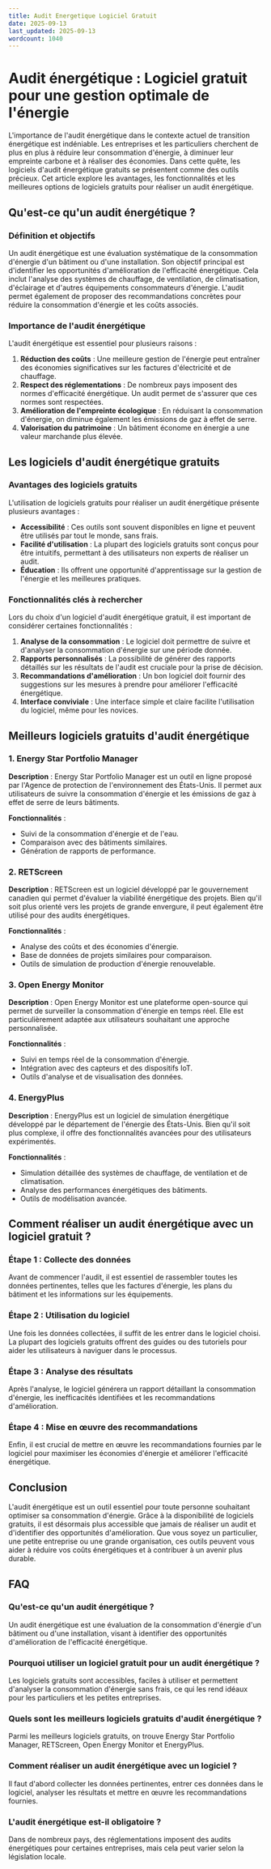 ```yaml
---
title: Audit Energetique Logiciel Gratuit
date: 2025-09-13
last_updated: 2025-09-13
wordcount: 1040
---
```


# Audit énergétique : Logiciel gratuit pour une gestion optimale de l'énergie

L'importance de l'audit énergétique dans le contexte actuel de transition énergétique est indéniable. Les entreprises et les particuliers cherchent de plus en plus à réduire leur consommation d'énergie, à diminuer leur empreinte carbone et à réaliser des économies. Dans cette quête, les logiciels d'audit énergétique gratuits se présentent comme des outils précieux. Cet article explore les avantages, les fonctionnalités et les meilleures options de logiciels gratuits pour réaliser un audit énergétique.

## Qu'est-ce qu'un audit énergétique ?

### Définition et objectifs

Un audit énergétique est une évaluation systématique de la consommation d'énergie d'un bâtiment ou d'une installation. Son objectif principal est d'identifier les opportunités d'amélioration de l'efficacité énergétique. Cela inclut l'analyse des systèmes de chauffage, de ventilation, de climatisation, d'éclairage et d'autres équipements consommateurs d'énergie. L'audit permet également de proposer des recommandations concrètes pour réduire la consommation d'énergie et les coûts associés.

### Importance de l'audit énergétique

L'audit énergétique est essentiel pour plusieurs raisons :

1. **Réduction des coûts** : Une meilleure gestion de l'énergie peut entraîner des économies significatives sur les factures d'électricité et de chauffage.
2. **Respect des réglementations** : De nombreux pays imposent des normes d'efficacité énergétique. Un audit permet de s'assurer que ces normes sont respectées.
3. **Amélioration de l'empreinte écologique** : En réduisant la consommation d'énergie, on diminue également les émissions de gaz à effet de serre.
4. **Valorisation du patrimoine** : Un bâtiment économe en énergie a une valeur marchande plus élevée.

## Les logiciels d'audit énergétique gratuits

### Avantages des logiciels gratuits

L'utilisation de logiciels gratuits pour réaliser un audit énergétique présente plusieurs avantages :

- **Accessibilité** : Ces outils sont souvent disponibles en ligne et peuvent être utilisés par tout le monde, sans frais.
- **Facilité d'utilisation** : La plupart des logiciels gratuits sont conçus pour être intuitifs, permettant à des utilisateurs non experts de réaliser un audit.
- **Éducation** : Ils offrent une opportunité d'apprentissage sur la gestion de l'énergie et les meilleures pratiques.

### Fonctionnalités clés à rechercher

Lors du choix d'un logiciel d'audit énergétique gratuit, il est important de considérer certaines fonctionnalités :

1. **Analyse de la consommation** : Le logiciel doit permettre de suivre et d'analyser la consommation d'énergie sur une période donnée.
2. **Rapports personnalisés** : La possibilité de générer des rapports détaillés sur les résultats de l'audit est cruciale pour la prise de décision.
3. **Recommandations d'amélioration** : Un bon logiciel doit fournir des suggestions sur les mesures à prendre pour améliorer l'efficacité énergétique.
4. **Interface conviviale** : Une interface simple et claire facilite l'utilisation du logiciel, même pour les novices.

## Meilleurs logiciels gratuits d'audit énergétique

### 1. Energy Star Portfolio Manager

**Description** : Energy Star Portfolio Manager est un outil en ligne proposé par l'Agence de protection de l'environnement des États-Unis. Il permet aux utilisateurs de suivre la consommation d'énergie et les émissions de gaz à effet de serre de leurs bâtiments.

**Fonctionnalités** :
- Suivi de la consommation d'énergie et de l'eau.
- Comparaison avec des bâtiments similaires.
- Génération de rapports de performance.

### 2. RETScreen

**Description** : RETScreen est un logiciel développé par le gouvernement canadien qui permet d'évaluer la viabilité énergétique des projets. Bien qu'il soit plus orienté vers les projets de grande envergure, il peut également être utilisé pour des audits énergétiques.

**Fonctionnalités** :
- Analyse des coûts et des économies d'énergie.
- Base de données de projets similaires pour comparaison.
- Outils de simulation de production d'énergie renouvelable.

### 3. Open Energy Monitor

**Description** : Open Energy Monitor est une plateforme open-source qui permet de surveiller la consommation d'énergie en temps réel. Elle est particulièrement adaptée aux utilisateurs souhaitant une approche personnalisée.

**Fonctionnalités** :
- Suivi en temps réel de la consommation d'énergie.
- Intégration avec des capteurs et des dispositifs IoT.
- Outils d'analyse et de visualisation des données.

### 4. EnergyPlus

**Description** : EnergyPlus est un logiciel de simulation énergétique développé par le département de l'énergie des États-Unis. Bien qu'il soit plus complexe, il offre des fonctionnalités avancées pour des utilisateurs expérimentés.

**Fonctionnalités** :
- Simulation détaillée des systèmes de chauffage, de ventilation et de climatisation.
- Analyse des performances énergétiques des bâtiments.
- Outils de modélisation avancée.

## Comment réaliser un audit énergétique avec un logiciel gratuit ?

### Étape 1 : Collecte des données

Avant de commencer l'audit, il est essentiel de rassembler toutes les données pertinentes, telles que les factures d'énergie, les plans du bâtiment et les informations sur les équipements.

### Étape 2 : Utilisation du logiciel

Une fois les données collectées, il suffit de les entrer dans le logiciel choisi. La plupart des logiciels gratuits offrent des guides ou des tutoriels pour aider les utilisateurs à naviguer dans le processus.

### Étape 3 : Analyse des résultats

Après l'analyse, le logiciel générera un rapport détaillant la consommation d'énergie, les inefficacités identifiées et les recommandations d'amélioration.

### Étape 4 : Mise en œuvre des recommandations

Enfin, il est crucial de mettre en œuvre les recommandations fournies par le logiciel pour maximiser les économies d'énergie et améliorer l'efficacité énergétique.

## Conclusion

L'audit énergétique est un outil essentiel pour toute personne souhaitant optimiser sa consommation d'énergie. Grâce à la disponibilité de logiciels gratuits, il est désormais plus accessible que jamais de réaliser un audit et d'identifier des opportunités d'amélioration. Que vous soyez un particulier, une petite entreprise ou une grande organisation, ces outils peuvent vous aider à réduire vos coûts énergétiques et à contribuer à un avenir plus durable.

## FAQ

### Qu'est-ce qu'un audit énergétique ?

Un audit énergétique est une évaluation de la consommation d'énergie d'un bâtiment ou d'une installation, visant à identifier des opportunités d'amélioration de l'efficacité énergétique.

### Pourquoi utiliser un logiciel gratuit pour un audit énergétique ?

Les logiciels gratuits sont accessibles, faciles à utiliser et permettent d'analyser la consommation d'énergie sans frais, ce qui les rend idéaux pour les particuliers et les petites entreprises.

### Quels sont les meilleurs logiciels gratuits d'audit énergétique ?

Parmi les meilleurs logiciels gratuits, on trouve Energy Star Portfolio Manager, RETScreen, Open Energy Monitor et EnergyPlus.

### Comment réaliser un audit énergétique avec un logiciel ?

Il faut d'abord collecter les données pertinentes, entrer ces données dans le logiciel, analyser les résultats et mettre en œuvre les recommandations fournies.

### L'audit énergétique est-il obligatoire ?

Dans de nombreux pays, des réglementations imposent des audits énergétiques pour certaines entreprises, mais cela peut varier selon la législation locale.